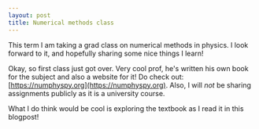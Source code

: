 ```yaml
---
layout: post
title: Numerical methods class
---
```


This term I am taking a grad class on numerical methods in physics. I look forward to it, and hopefully sharing some nice things I learn!

Okay, so first class just got over. Very cool prof, he's written his own book for the subject and also a website for it! Do check out: [https://numphyspy.org](https://numphyspy.org). Also, I will *not* be sharing assignments publicly as it is a university course.

What I do think would be cool is exploring the textbook as I read it in this blogpost!
